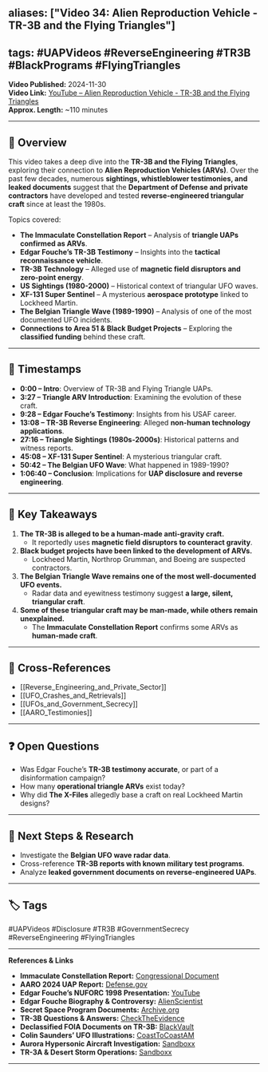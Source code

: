 ## aliases: ["Video 34: Alien Reproduction Vehicle - TR-3B and the Flying Triangles"]

## tags: #UAPVideos #ReverseEngineering #TR3B #BlackPrograms #FlyingTriangles

**Video Published:** 2024-11-30  
**Video Link:** [YouTube – Alien Reproduction Vehicle - TR-3B and the Flying Triangles](https://chatgpt.com/g/g-67baa97585e08191bb015cca779fd47a-uap-gerb-research-assistant/c/INSERT_VIDEO_LINK)  
**Approx. Length:** ~110 minutes

---

## 📌 Overview

This video takes a deep dive into the **TR-3B and the Flying Triangles**, exploring their connection to **Alien Reproduction Vehicles (ARVs)**. Over the past few decades, numerous **sightings, whistleblower testimonies, and leaked documents** suggest that the **Department of Defense and private contractors** have developed and tested **reverse-engineered triangular craft** since at least the 1980s.

Topics covered:

- **The Immaculate Constellation Report** – Analysis of **triangle UAPs confirmed as ARVs**.
- **Edgar Fouche’s TR-3B Testimony** – Insights into the **tactical reconnaissance vehicle**.
- **TR-3B Technology** – Alleged use of **magnetic field disruptors and zero-point energy**.
- **US Sightings (1980-2000)** – Historical context of triangular UFO waves.
- **XF-131 Super Sentinel** – A mysterious **aerospace prototype** linked to Lockheed Martin.
- **The Belgian Triangle Wave (1989-1990)** – Analysis of one of the most documented UFO incidents.
- **Connections to Area 51 & Black Budget Projects** – Exploring the **classified funding** behind these craft.

---

## 🎥 Timestamps

- **0:00 – Intro**: Overview of TR-3B and Flying Triangle UAPs.
- **3:27 – Triangle ARV Introduction**: Examining the evolution of these craft.
- **9:28 – Edgar Fouche’s Testimony**: Insights from his USAF career.
- **13:08 – TR-3B Reverse Engineering**: Alleged **non-human technology applications**.
- **27:16 – Triangle Sightings (1980s-2000s)**: Historical patterns and witness reports.
- **45:08 – XF-131 Super Sentinel**: A mysterious triangular craft.
- **50:42 – The Belgian UFO Wave**: What happened in 1989-1990?
- **1:06:40 – Conclusion**: Implications for **UAP disclosure and reverse engineering**.

---

## 📝 Key Takeaways

1. **The TR-3B is alleged to be a human-made anti-gravity craft.**
    - It reportedly uses **magnetic field disruptors to counteract gravity**.
2. **Black budget projects have been linked to the development of ARVs.**
    - Lockheed Martin, Northrop Grumman, and Boeing are suspected contractors.
3. **The Belgian Triangle Wave remains one of the most well-documented UFO events.**
    - Radar data and eyewitness testimony suggest **a large, silent, triangular craft**.
4. **Some of these triangular craft may be man-made, while others remain unexplained.**
    - The **Immaculate Constellation Report** confirms some ARVs as **human-made craft**.

---

## 🔗 Cross-References

- [[Reverse_Engineering_and_Private_Sector]]
- [[UFO_Crashes_and_Retrievals]]
- [[UFOs_and_Government_Secrecy]]
- [[AARO_Testimonies]]

---

## ❓ Open Questions

- Was Edgar Fouche’s **TR-3B testimony accurate**, or part of a disinformation campaign?
- How many **operational triangle ARVs** exist today?
- Why did **The X-Files** allegedly base a craft on real Lockheed Martin designs?

---

## 🔮 Next Steps & Research

- Investigate the **Belgian UFO wave radar data**.
- Cross-reference **TR-3B reports with known military test programs**.
- Analyze **leaked government documents on reverse-engineered UAPs**.

---

## 🏷️ Tags

#UAPVideos #Disclosure #TR3B #GovernmentSecrecy #ReverseEngineering #FlyingTriangles

---

**References & Links**

- **Immaculate Constellation Report:** [Congressional Document](https://mace.house.gov/sites/evo-subsites/mace.house.gov/files/evo-media-document/Cannon%20212_20241113_154539.pdf)
- **AARO 2024 UAP Report:** [Defense.gov](https://media.defense.gov/2024/Nov/14/2003583603/-1/-1/0/FY24-CONSOLIDATED-ANNUAL-REPORT-ON-UAP-508.PDF)
- **Edgar Fouche’s NUFORC 1998 Presentation:** [YouTube](https://www.youtube.com/watch?v=Cc1IrnEkH0g&t=3668s)
- **Edgar Fouche Biography & Controversy:** [AlienScientist](https://alienscientist.com/fouche.html)
- **Secret Space Program Documents:** [Archive.org](https://archive.org/details/SecretSpaceProgrammeAndrewJohnson/page/n258/mode/1up)
- **TR-3B Questions & Answers:** [CheckTheEvidence](http://checktheevidencecom.ipage.com/checktheevidence.com/pdf/TR-3B%20questions%20and%20Answers.pdf)
- **Declassified FOIA Documents on TR-3B:** [BlackVault](https://documents2.theblackvault.com/documents/dtic/a154363.pdf)
- **Colin Saunders’ UFO Illustrations:** [CoastToCoastAM](https://www.coasttocoastam.com/photo/colin-saunders-ufo-illustrations/)
- **Aurora Hypersonic Aircraft Investigation:** [Sandboxx](https://www.sandboxx.us/blog/was-americas-aurora-hypersonic-aircraft-real-we-get-to-the-bottom-of-it/)
- **TR-3A & Desert Storm Operations:** [Sandboxx](https://www.sandboxx.us/news/airpower/exploring-the-claims-that-americas-tr-3a-ufo-fought-in-desert-storm/)

---
